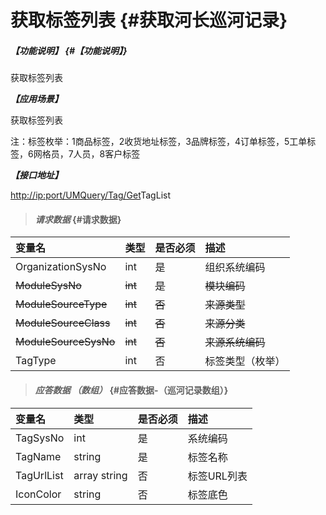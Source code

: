 # 获取标签列表 {#获取河长巡河记录}

##### _【功能说明】_ {#【功能说明】}

获取标签列表

_**【应用场景】**_

获取标签列表

注：标签枚举：1商品标签，2收货地址标签，3品牌标签，4订单标签，5工单标签，6网格员，7人员，8客户标签

_**【接口地址】**_

[http://ip:port/UMQuery/Tag/Get](http://ip:port/HMQuery/PatrolRiver/GetPatrolRivers)TagList

> #### _请求数据_ {#请求数据}

| 变量名 | 类型 | 是否必须 | 描述 |
| :--- | :--- | :--- | :--- |
| OrganizationSysNo | int | 是 | 组织系统编码 |
| ~~ModuleSysNo~~ | ~~int~~ | ~~是~~ | ~~模块编码~~ |
| ~~ModuleSourceType~~ | ~~int~~ | ~~否~~ | ~~来源类型~~ |
| ~~ModuleSourceClass~~ | ~~int~~ | ~~否~~ | ~~来源分类~~ |
| ~~ModuleSourceSysNo~~ | ~~int~~ | ~~否~~ | ~~来源系统编码~~ |
| TagType | int | 否 | 标签类型（枚举） |

> #### _应答数据 （数组）_ {#应答数据-（巡河记录数组）}

| 变量名 | 类型 | 是否必须 | 描述 |
| :--- | :--- | :--- | :--- |
| TagSysNo | int | 是 | 系统编码 |
| TagName | string | 是 | 标签名称 |
| TagUrlList | array string | 否 | 标签URL列表 |
| IconColor | string | 否 | 标签底色 |



